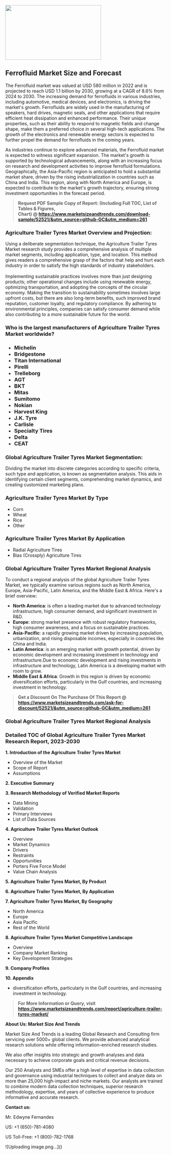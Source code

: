 <p><img class="alignnone size-medium wp-image-20088" src="https://ffe5etoiles.com/wp-content/uploads/2024/12/MST1-300x171.png" alt="" width="300" height="171" /></p><h2>Ferrofluid Market Size and Forecast</h2><p>The Ferrofluid market was valued at USD 580 million in 2022 and is projected to reach USD 1.1 billion by 2030, growing at a CAGR of 8.6% from 2024 to 2030. The increasing demand for ferrofluids in various industries, including automotive, medical devices, and electronics, is driving the market's growth. Ferrofluids are widely used in the manufacturing of speakers, hard drives, magnetic seals, and other applications that require efficient heat dissipation and enhanced performance. Their unique properties, such as their ability to respond to magnetic fields and change shape, make them a preferred choice in several high-tech applications. The growth of the electronics and renewable energy sectors is expected to further propel the demand for ferrofluids in the coming years.</p><p>As industries continue to explore advanced materials, the Ferrofluid market is expected to witness significant expansion. The market's growth is supported by technological advancements, along with an increasing focus on research and development activities to improve ferrofluid formulations. Geographically, the Asia-Pacific region is anticipated to hold a substantial market share, driven by the rising industrialization in countries such as China and India. This region, along with North America and Europe, is expected to contribute to the market's growth trajectory, ensuring strong investment opportunities in the forecast period.</p></p><blockquote id="" class=""><strong>Request PDF Sample Copy of Report: (Including Full TOC, List of Tables &amp; Figures, Chart)&nbsp;@&nbsp;<strong><a href="https://www.marketsizeandtrends.com/download-sample/52521/&utm_source=github-GC&utm_medium=261" target="_blank">https://www.marketsizeandtrends.com/download-sample/52521/&utm_source=github-GC&utm_medium=261</a></strong></strong></blockquote><h3 id="" class="">Agriculture Trailer Tyres Market&nbsp;Overview and Projection:</h3><p id="" class="">Using a deliberate segmentation technique, the Agriculture Trailer Tyres Market research study provides a comprehensive analysis of multiple market segments, including application, type, and location. This method gives readers a comprehensive grasp of the factors that help and hurt each industry in order to satisfy the high standards of industry stakeholders. <br /> <br />Implementing sustainable practices involves more than just designing products; other operational changes include using renewable energy, optimizing transportation, and adopting the concepts of the circular economy. Making the transition to sustainability sometimes involves large upfront costs, but there are also long-term benefits, such improved brand reputation, customer loyalty, and regulatory compliance. By adhering to environmental principles, companies can satisfy consumer demand while also contributing to a more sustainable future for the world.</p><h3 id="" class="">Who is the largest manufacturers of&nbsp;Agriculture Trailer Tyres Market worldwide?</h3><h3 class=""><p><ul><li>Michelin </li><li> Bridgestone </li><li> Titan International </li><li> Pirelli </li><li> Trelleborg </li><li> AGT </li><li> BKT </li><li> Mitas </li><li> Sumitomo </li><li> Nokian </li><li> Harvest King </li><li> J.K. Tyre </li><li> Carlisle </li><li> Specialty Tires </li><li> Delta </li><li> CEAT</li></ul></p></h3><h3 id="" class="">Global&nbsp;Agriculture Trailer Tyres Market Segmentation:</h3><p id="" class="">Dividing the market into discrete categories according to specific criteria, such type and application, is known as segmentation analysis. This aids in identifying certain client segments, comprehending market dynamics, and creating customized marketing plans.</p><h3 id="" class="">Agriculture Trailer Tyres Market&nbsp;By Type</h3><p><p><ul><li>Corn </li><li> Wheat </li><li> Rice </li><li> Other</p></li></ul></p></p><h3 id="" class="">Agriculture Trailer Tyres Market&nbsp;By Application</h3><p class=""><p><ul><li>Radial Agriculture Tires </li><li> Bias (Crossply) Agriculture Tires</li></ul></p></p><h3 id="" class="">Global Agriculture Trailer Tyres Market Regional Analysis</h3><p id="" class="">To conduct a regional analysis of the global Agriculture Trailer Tyres Market, we typically examine various regions such as North America, Europe, Asia-Pacific, Latin America, and the Middle East &amp; Africa. Here's a brief overview:</p><ul><li><strong>North America</strong>: is often a leading market due to advanced technology infrastructure, high consumer demand, and significant investment in R&amp;D.</li><li><strong>Europe</strong>: strong market presence with robust regulatory frameworks, high consumer awareness, and a focus on sustainable practices.</li><li><strong>Asia-Pacific</strong>: a rapidly growing market driven by increasing population, urbanization, and rising disposable incomes, especially in countries like China and India.</li><li><strong>Latin America</strong>: is an emerging market with growth potential, driven by economic development and increasing investment in technology and infrastructure.Due to economic development and rising investments in infrastructure and technology, Latin America is a developing market with room to grow.</li><li><strong>Middle East &amp; Africa</strong>: Growth in this region is driven by economic diversification efforts, particularly in the Gulf countries, and increasing investment in technology.</li></ul><blockquote id="" class=""><strong>Get a Discount On The Purchase Of This Report @ <strong><a href="https://www.marketsizeandtrends.com/ask-for-discount/52521/&utm_source=github-GC&utm_medium=261" target="_blank">https://www.marketsizeandtrends.com/ask-for-discount/52521/&utm_source=github-GC&utm_medium=261</a></strong></strong></blockquote><h3 id="" class="">Global Agriculture Trailer Tyres Market Regional Analysis</h3><h3 id="" class="">Detailed TOC of Global Agriculture Trailer Tyres Market Research Report, 2023-2030</h3><p id="" class=""><strong>1. Introduction of the Agriculture Trailer Tyres Market</strong></p><ul><li>Overview of the Market</li><li>Scope of Report</li><li>Assumptions</li></ul><p id="" class=""><strong>2. Executive Summary</strong></p><p id="" class=""><strong>3. Research Methodology of Verified Market Reports</strong></p><ul><li>Data Mining</li><li>Validation</li><li>Primary Interviews</li><li>List of Data Sources</li></ul><p id="" class=""><strong>4. Agriculture Trailer Tyres Market Outlook</strong></p><ul><li>Overview</li><li>Market Dynamics</li><li>Drivers</li><li>Restraints</li><li>Opportunities</li><li>Porters Five Force Model</li><li>Value Chain Analysis</li></ul><p id="" class=""><strong>5. Agriculture Trailer Tyres Market, By Product</strong></p><p id="" class=""><strong>6. Agriculture Trailer Tyres Market, By Application</strong></p><p id="" class=""><strong>7. Agriculture Trailer Tyres Market, By Geography</strong></p><ul><li>North America</li><li>Europe</li><li>Asia Pacific</li><li>Rest of the World</li></ul><p id="" class=""><strong>8. Agriculture Trailer Tyres Market Competitive Landscape</strong></p><ul><li>Overview</li><li>Company Market Ranking</li><li>Key Development Strategies</li></ul><p id="" class=""><strong>9. Company Profiles</strong></p><p id="" class=""><strong>10. Appendix</strong></p><ul><li>diversification efforts, particularly in the Gulf countries, and increasing investment in technology.</li></ul><blockquote id="" class=""><strong>For More Information or Query, visit <strong><strong><a href="https://www.marketsizeandtrends.com/report/agriculture-trailer-tyres-market/" target="_blank">https://www.marketsizeandtrends.com/report/agriculture-trailer-tyres-market/</a></strong></strong></strong></blockquote><p id="" class=""><strong>About Us: Market Size And Trends</strong></p><p id="" class="">Market Size And Trends is a leading Global Research and Consulting firm servicing over 5000+ global clients. We provide advanced analytical research solutions while offering information-enriched research studies.</p><p id="" class="">We also offer insights into strategic and growth analyses and data necessary to achieve corporate goals and critical revenue decisions.</p><p id="" class="">Our 250 Analysts and SMEs offer a high level of expertise in data collection and governance using industrial techniques to collect and analyze data on more than 25,000 high-impact and niche markets. Our analysts are trained to combine modern data collection techniques, superior research methodology, expertise, and years of collective experience to produce informative and accurate research.</p><p id="" class=""><strong>Contact us:</strong></p><p id="" class="">Mr. Edwyne Fernandes</p><p id="" class="">US: +1 (650)-781-4080</p><p id="" class="">US Toll-Free: +1 (800)-782-1768</p>
![Uploading image.png…]()
